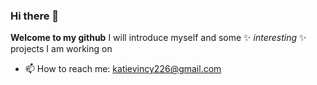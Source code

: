 ### Hi there 👋

**Welcome to my github** I will introduce myself and some ✨ _interesting_ ✨ projects I am working on

- 📫 How to reach me: katievincy226@gmail.com

